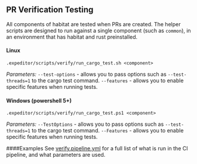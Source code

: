 ## PR Verification Testing

All components of habitat are tested when PRs are created. The helper scripts are designed to run against a single component (such as `common`), in an environment that has habitat and rust preinstalled.

#### Linux
```
.expeditor/scripts/verify/run_cargo_test.sh <component>
```
*Parameters:*
`--test-options` - allows you to pass options such as `--test-threads=1` to the cargo test command.
`--features` - allows you to enable specific features when running tests.

#### Windows (powershell 5+)
```
.expeditor/scripts/verify/run_cargo_test.ps1 <component>
```
*Parameters:*
`--TestOptions` - allows you to pass options such as `--test-threads=1` to the cargo test command.
`--Features` - allows you to enable specific features when running tests.

####Examples
See [verify.pipeline.yml](.expeditor/verify.pipeline.yml) for a full list of what is run in the CI pipeline, and what parameters are used.